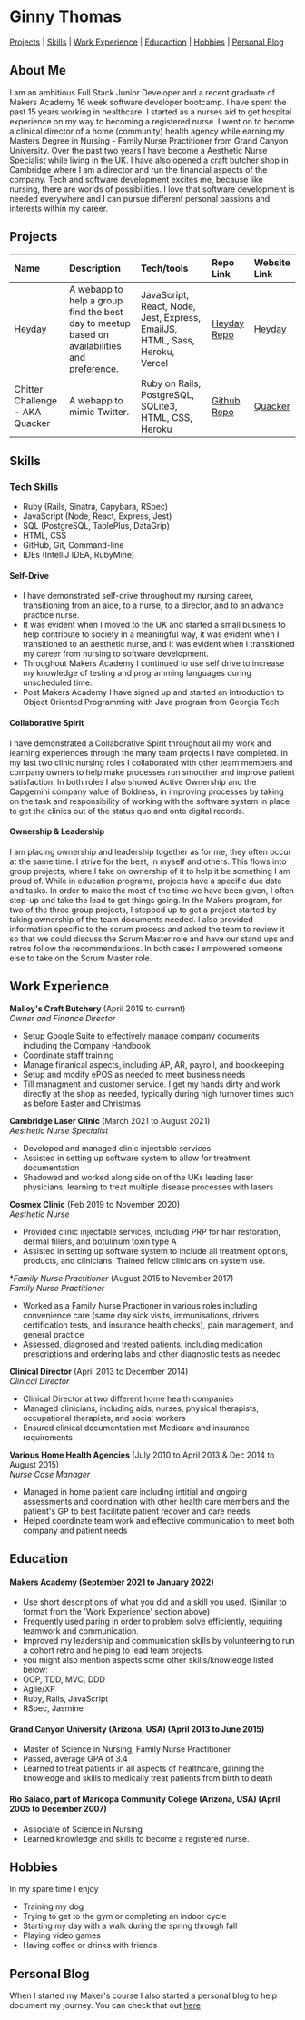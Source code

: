 # Ginny Thomas
[Projects](#Projects) | [Skills](#Skills) | [Work Experience](#Work-Experience) | [Educaction](#Education) | [Hobbies](#Hobbies) | [Personal Blog](#Personal-Blog)

## About Me
I am an ambitious Full Stack Junior Developer and a recent graduate of Makers Academy 16 week software developer bootcamp. I have spent the past 15 years working in healthcare.  I started as a nurses aid to get hospital experience on my way to becoming a registered nurse.  I went on to become a clinical director of a home (community) health agency while earning my Masters Degree in Nursing - Family Nurse Practitioner from Grand Canyon University. Over the past two years I have become a Aesthetic Nurse Specialist while living in the UK.  I have also opened a craft butcher shop in Cambridge where I am a director and run the financial aspects of the company.  Tech and software development excites me, because like nursing, there are worlds of possibilities.  I love that software development is needed everywhere and I can pursue different personal passions and interests within my career.

## Projects

Name  | Description  | Tech/tools  | Repo Link  | Website Link
| :---  | :---  | :---  | :--- | :---
Heyday           | A webapp to help a group find the best day to meetup based on availabilities and preference. | JavaScript, React, Node, Jest, Express, EmailJS, HTML, Sass, Heroku, Vercel | [Heyday Repo](https://github.com/ginnyamazed/Heyday.git) | [Heyday](https://heyday.vercel.app/)
| Chitter Challenge - AKA Quacker | A webapp to mimic Twitter. | Ruby on Rails, PostgreSQL, SQLite3, HTML, CSS, Heroku  | [Github Repo](https://github.com/ginnyamazed/chitter-challenge.git) | [Quacker](https://ginnysquacker.herokuapp.com/)

## Skills

### Tech Skills
- Ruby (Rails, Sinatra, Capybara, RSpec)
- JavaScript (Node, React, Express, Jest)
- SQL (PostgreSQL, TablePlus, DataGrip)
- HTML, CSS
- GitHub, Git, Command-line
- IDEs (IntelliJ IDEA, RubyMine)

#### Self-Drive

- I have demonstrated self-drive throughout my nursing career, transitioning from an aide, to a nurse, to a director, and to an advance practice nurse.
- It was evident when I moved to the UK and started a small business to help contribute to society in a meaningful way, it was evident when I transitioned to an aesthetic nurse, and it was evident when I transitioned my career from nursing to software development.  
- Throughout Makers Academy I continued to use self drive to increase my knowledge of testing and programming languages during unscheduled time.  
- Post Makers Academy I have signed up and started an Introduction to Object Oriented Programming with Java program from Georgia Tech

#### Collaborative Spirit

I have demonstrated a Collaborative Spirit throughout all my work and learning experiences through the many team projects I have completed.  In my last two clinic nursing roles I collaborated with other team members and company owners to help make processes run smoother and improve patient satisfaction.  In both roles I also showed Active Ownership and the Capgemini company value of Boldness, in improving processes by taking on the task and responsibility of working with the software system in place to get the clinics out of the status quo and onto digital records. 

#### Ownership & Leadership

I am placing ownership and leadership together as for me, they often occur at the same time.  I strive for the best, in myself and others.  This flows into group projects, where I take on ownership of it to help it be something I am proud of.  While in education programs, projects have a specific due date and tasks.  In order to make the most of the time we have been given, I often step-up and take the lead to get things going.  In the Makers program, for two of the three group projects, I stepped up to get a project started by taking ownership of the team documents needed. I also provided information specific to the scrum process and asked the team to review it so that we could discuss the Scrum Master role and have our stand ups and retros follow the recommendations.  In both cases I empowered someone else to take on the Scrum Master role.

## Work Experience

**Malloy's Craft Butchery** (April 2019 to current)  
_Owner and Finance Director_

- Setup Google Suite to effectively manage company documents including the Company Handbook 
- Coordinate staff training
- Manage finanical aspects, including AP, AR, payroll, and bookkeeping
- Setup and modify ePOS as needed to meet business needs
- Till managment and customer service.  I get my hands dirty and work directly at the shop as needed, typically during high turnover times such as before Easter and Christmas

**Cambridge Laser Clinic** (March 2021 to August 2021)  
_Aesthetic Nurse Specialist_

- Developed and managed clinic injectable services
- Assisted in setting up software system to allow for treatment documentation
- Shadowed and worked along side on of the UKs leading laser physicians, learning to treat multiple disease processes with lasers

**Cosmex Clinic** (Feb 2019 to November 2020)  
_Aesthetic Nurse_

- Provided clinic injectable services, including PRP for hair restoration, dermal fillers, and botulinum toxin type A
- Assisted in setting up software system to include all treatment options, products, and clinicians.  Trained fellow clinicians on system use. 

**Family Nurse Practitioner* (August 2015 to November 2017)  
_Family Nurse Practitioner_

- Worked as a Family Nurse Practioner in various roles including convenience care (same day sick visits, immunisations, drivers certification tests, and insurance health checks), pain management, and general practice
- Assessed, diagnosed and treated patients, including medication prescriptions and ordering labs and other diagnostic tests as needed

**Clinical Director** (April 2013 to December 2014)  
_Clinical Director_

- Clinical Director at two different home health companies
- Managed clinicians, including aids, nurses, physical therapists, occupational therapists, and social workers
- Ensured clinical documentation met Medicare and insurance requirements

**Various Home Health Agencies** (July 2010 to April 2013 & Dec 2014 to August 2015)  
_Nurse Case Manager_

- Managed in home patient care including intitial and ongoing assessments and coordination with other health care members and the patient's GP to best facilitate patient recover and care needs
- Helped coordinate team work and effective communication to meet both company and patient needs

## Education

#### Makers Academy (September 2021 to January 2022)
- Use short descriptions of what you did and a skill you used. (Similar to format from the 'Work Experience' section above)
- Frequently used paring in order to problem solve efficiently, requiring teamwork and communication.
- Improved my leadership and communication skills by volunteering to run a cohort retro and helping to lead team projects.
- you might also mention aspects some other skills/knowledge listed below: 
- OOP, TDD, MVC, DDD
- Agile/XP
- Ruby, Rails, JavaScript
- RSpec, Jasmine

#### Grand Canyon University (Arizona, USA) (April 2013 to June 2015)

- Master of Science in Nursing, Family Nurse Practitioner
- Passed, average GPA of 3.4
- Learned to treat patients in all aspects of healthcare, gaining the knowledge and skills to medically treat patients from birth to death

#### Rio Salado, part of Maricopa Community College (Arizona, USA) (April 2005 to December 2007)

- Associate of Science in Nursing
- Learned knowledge and skills to become a registered nurse.  

## Hobbies

In my spare time I enjoy 
- Training my dog
- Trying to get to the gym or completing an indoor cycle
- Starting my day with a walk during the spring through fall
- Playing video games
- Having coffee or drinks with friends

## Personal Blog

When I started my Maker's course I also started a personal blog to help document my journey.  You can check that out [here](https://fnp2se.wordpress.com/)
